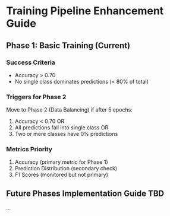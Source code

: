 # Training Pipeline Enhancement Guide

## Phase 1: Basic Training (Current)
### Success Criteria
- Accuracy > 0.70
- No single class dominates predictions (< 80% of total)

### Triggers for Phase 2
Move to Phase 2 (Data Balancing) if after 5 epochs:
1. Accuracy < 0.70 OR
2. All predictions fall into single class OR
3. Two or more classes have 0% predictions

### Metrics Priority
1. Accuracy (primary metric for Phase 1)
2. Prediction Distribution (secondary check)
3. F1 Scores (monitored but not primary)

## Future Phases Implementation Guide TBD
... 